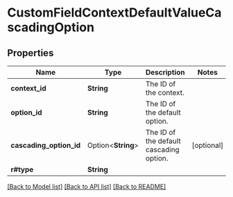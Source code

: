 # CustomFieldContextDefaultValueCascadingOption

## Properties

Name | Type | Description | Notes
------------ | ------------- | ------------- | -------------
**context_id** | **String** | The ID of the context. | 
**option_id** | **String** | The ID of the default option. | 
**cascading_option_id** | Option<**String**> | The ID of the default cascading option. | [optional]
**r#type** | **String** |  | 

[[Back to Model list]](../README.md#documentation-for-models) [[Back to API list]](../README.md#documentation-for-api-endpoints) [[Back to README]](../README.md)


